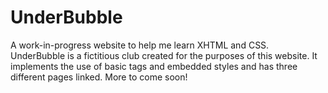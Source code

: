# UnderBubble
A work-in-progress website to help me learn XHTML and CSS. UnderBubble is a fictitious club created for the purposes of this website.  It implements the use of basic tags and embedded styles and has three different pages linked. More to come soon! 
